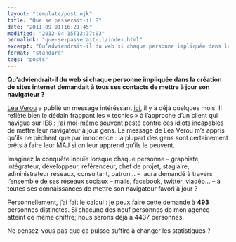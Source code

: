 ```yaml
---
layout: "template/post.njk"
title: "Que se passerait-il ?"
date: "2011-09-01T16:21:45"
modified: "2012-04-15T12:37:03"
permalink: "que-se-passerait-il/index.html"
excerpt: "Qu’adviendrait-il du web si chaque personne impliquée dans la création de sites internet demandait à tous ses contacts de mettre à jour son navigateur ? Léa Verou a publié un message intéréssant ici, il y a déjà quelques mois. Il reflète bien le dédain frappant les «&nbsp;techies&nbsp;» à l’approche d’un client qui navigue sur IE8 […]"
format: "standard"
tags: "posts"
---
```

**Qu’adviendrait-il du web si chaque personne impliquée dans la création de sites internet demandait à tous ses contacts de mettre à jour son navigateur ?**

[Léa Verou](https://twitter.com/#!/LeaVerou "Léa Verou sur Twitter") a publié un message intéréssant [ici](https://tweeplus.com/?#Yesterday%2C+I+saw+that+a+non-techie+friend+had+IE8%2E+I+explained+to+her+how+we+developers+struggle+with+IE%2C+especially+%3C+9%2E+I+showed+her+examples+of+CSS3+websites+and+how+they+display+on+Chrome%2C+Firefox+and+IE8%2E+She+was+very+surprised+and+said+she+thought+they+were+all+the+same+and+will+always+update+ASAP+from+now+on%2E+The+moral+is%3A+Developers%2C+don%E2%80%99t+think+that+people+don%E2%80%99t+care%2E+People+naturally+don%27t+want+to+cause+trouble+to+others%2E+Explain+to+them+what+we+go+through%2E+One+person+at+a+time%2E+We+can+do+it), il y a déjà quelques mois. Il reflète bien le dédain frappant les «&nbsp;techies&nbsp;» à l’approche d’un client qui navigue sur IE8 : j’ai moi-même souvent pesté contre ces idiots incapables de mettre leur navigateur à jour gens. Le message de Léa Verou m’a appris qu’ils ne pêchent que par innocence : la plupart des gens sont certainement prêts à faire leur MAJ si on leur apprend qu’ils le peuvent.

Imaginez la conquête inouïe lorsque chaque personne – graphiste, intégrateur, développeur, référenceur, chef de projet, stagiaire, administrateur réseaux, consultant, patron… – &nbsp;aura demandé&nbsp;à travers l’ensemble de ses réseaux sociaux – mails, facebook, twitter, viadéo… – à toutes ses connaissances de mettre son navigateur favori à jour ?

Personnellement, j’ai fait le calcul : je peux faire cette demande à **493** personnes distinctes. Si chacune des neuf personnes de mon agence atteint ce même chiffre; nous serons déjà à 4437 personnes.

Ne pensez-vous pas que ça puisse suffire à changer les statistiques ?
